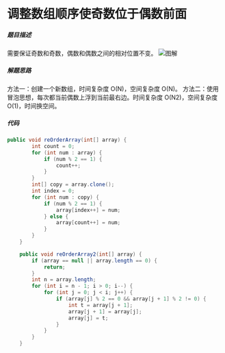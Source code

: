 调整数组顺序使奇数位于偶数前面
====

##### 题目描述   
需要保证奇数和奇数，偶数和偶数之间的相对位置不变。
![图解](https://upload-images.jianshu.io/upload_images/8907519-19e823dd20bbd560.png?imageMogr2/auto-orient/strip%7CimageView2/2/w/1240)

##### 解题思路
方法一：创建一个新数组，时间复杂度 O(N)，空间复杂度 O(N)。
方法二：使用冒泡思想，每次都当前偶数上浮到当前最右边。时间复杂度 O(N2)，空间复杂度 O(1)，时间换空间。

##### 代码
```java
public void reOrderArray(int[] array) {
        int count = 0;
        for (int num : array) {
            if (num % 2 == 1) {
                count++;
            }
        }
        int[] copy = array.clone();
        int index = 0;
        for (int num : copy) {
            if (num % 2 == 1) {
                array[index++] = num;
            } else {
                array[count++] = num;
            }
        }
    }

    public void reOrderArray2(int[] array) {
        if (array == null || array.length == 0) {
            return;
        }
        int n = array.length;
        for (int i = n - 1; i > 0; i--) {
            for (int j = 0; j < i; j++) {
                if (array[j] % 2 == 0 && array[j + 1] % 2 != 0) {
                    int t = array[j + 1];
                    array[j + 1] = array[j];
                    array[j] = t;
                }
            }
        }
    }
```